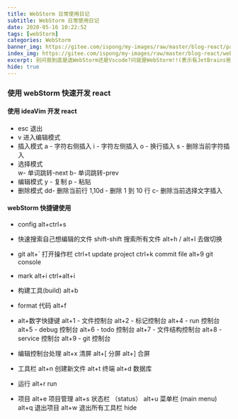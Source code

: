 ```yaml
---
title: WebStorm 日常使用日记
subtitle: WebStorm 日常使用日记
date: 2020-05-16 10:22:52
tags: [webStorm]
categories: WebStorm
banner_img: https://gitee.com/ispong/my-images/raw/master/blog-react/page.png
index_img: https://gitee.com/ispong/my-images/raw/master/blog-react/webStorm/webstorm.png
excerpt: 别问我到底是选WebStorm还是Vscode?问就是WebStorm!!(表示有JetBrains爸爸做最坚强的后盾,哎呀!真香)
hide: true
---
```


### 使用 webStorm 快速开发 react

#### 使用 ideaVim 开发 react

- esc 退出
- v 进入编辑模式
- 插入模式
  a - 字符右侧插入
  i - 字符左侧插入
  o - 换行插入
  s - 删除当前字符插入
- 选择模式  
  w- 单词跳转-next
  b- 单词跳转-prev
- 编辑模式
  y - 复制
  p - 粘贴
- 删除模式
  dd- 删除当前行
  1,10d - 删除 1 到 10 行
  c- 删除当前选择文字插入

#### webStorm 快捷键使用

- config
  alt+ctrl+s

- 快速搜索自己想编辑的文件
  shift-shift 搜索所有文件
  alt+h / alt+l 去做切换

- git
  alt+` 打开操作栏
  ctrl+t update project
  ctrl+k commit file
  alt+9 git console

- mark 
  alt+i
  ctrl+alt+i

- 构建工具(build)
  alt+b

- format 代码
  alt+f

- alt+数字快捷键
  alt+1 - 文件控制台
  alt+2 - 标记控制台
  alt+4 - run 控制台
  alt+5 - debug 控制台
  alt+6 - todo 控制台
  alt+7 - 文件结构控制台
  alt+8 - service 控制台
  alt+9 - git 控制台

- 编辑控制台处理
  alt+x 清屏
  alt+[ 分屏
  alt+] 合屏

- 工具栏
  alt+n 创建新文件
  alt+t 终端
  alt+d 数据库

- 运行
  alt+r run

- 项目
  alt+e 项目管理
  alt+s 状态栏 （status）
  alt+u 菜单栏 (main menu)
  alt+q 退出项目
  alt+w 退出所有工具栏 hide
